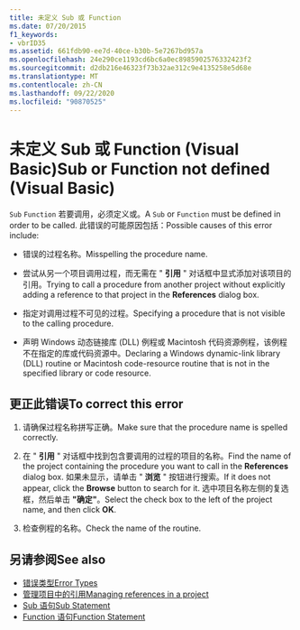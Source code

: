 ```yaml
---
title: 未定义 Sub 或 Function
ms.date: 07/20/2015
f1_keywords:
- vbrID35
ms.assetid: 661fdb90-ee7d-40ce-b30b-5e7267bd957a
ms.openlocfilehash: 24e290ce1193cd6bc6a0ec8985902576332423f2
ms.sourcegitcommit: d2db216e46323f73b32ae312c9e4135258e5d68e
ms.translationtype: MT
ms.contentlocale: zh-CN
ms.lasthandoff: 09/22/2020
ms.locfileid: "90870525"
---
```

# <a name="sub-or-function-not-defined-visual-basic"></a><span data-ttu-id="04839-102">未定义 Sub 或 Function (Visual Basic)</span><span class="sxs-lookup"><span data-stu-id="04839-102">Sub or Function not defined (Visual Basic)</span></span>

<span data-ttu-id="04839-103">`Sub` `Function` 若要调用，必须定义或。</span><span class="sxs-lookup"><span data-stu-id="04839-103">A `Sub` or `Function` must be defined in order to be called.</span></span> <span data-ttu-id="04839-104">此错误的可能原因包括：</span><span class="sxs-lookup"><span data-stu-id="04839-104">Possible causes of this error include:</span></span>  
  
- <span data-ttu-id="04839-105">错误的过程名称。</span><span class="sxs-lookup"><span data-stu-id="04839-105">Misspelling the procedure name.</span></span>  
  
- <span data-ttu-id="04839-106">尝试从另一个项目调用过程，而无需在 " **引用** " 对话框中显式添加对该项目的引用。</span><span class="sxs-lookup"><span data-stu-id="04839-106">Trying to call a procedure from another project without explicitly adding a reference to that project in the **References** dialog box.</span></span>  
  
- <span data-ttu-id="04839-107">指定对调用过程不可见的过程。</span><span class="sxs-lookup"><span data-stu-id="04839-107">Specifying a procedure that is not visible to the calling procedure.</span></span>  
  
- <span data-ttu-id="04839-108">声明 Windows 动态链接库 (DLL) 例程或 Macintosh 代码资源例程，该例程不在指定的库或代码资源中。</span><span class="sxs-lookup"><span data-stu-id="04839-108">Declaring a Windows dynamic-link library (DLL) routine or Macintosh code-resource routine that is not in the specified library or code resource.</span></span>  
  
## <a name="to-correct-this-error"></a><span data-ttu-id="04839-109">更正此错误</span><span class="sxs-lookup"><span data-stu-id="04839-109">To correct this error</span></span>  
  
1. <span data-ttu-id="04839-110">请确保过程名称拼写正确。</span><span class="sxs-lookup"><span data-stu-id="04839-110">Make sure that the procedure name is spelled correctly.</span></span>  
  
2. <span data-ttu-id="04839-111">在 " **引用** " 对话框中找到包含要调用的过程的项目的名称。</span><span class="sxs-lookup"><span data-stu-id="04839-111">Find the name of the project containing the procedure you want to call in the **References** dialog box.</span></span> <span data-ttu-id="04839-112">如果未显示，请单击 " **浏览** " 按钮进行搜索。</span><span class="sxs-lookup"><span data-stu-id="04839-112">If it does not appear, click the **Browse** button to search for it.</span></span> <span data-ttu-id="04839-113">选中项目名称左侧的复选框，然后单击 **"确定"**。</span><span class="sxs-lookup"><span data-stu-id="04839-113">Select the check box to the left of the project name, and then click **OK**.</span></span>  
  
3. <span data-ttu-id="04839-114">检查例程的名称。</span><span class="sxs-lookup"><span data-stu-id="04839-114">Check the name of the routine.</span></span>  
  
## <a name="see-also"></a><span data-ttu-id="04839-115">另请参阅</span><span class="sxs-lookup"><span data-stu-id="04839-115">See also</span></span>

- [<span data-ttu-id="04839-116">错误类型</span><span class="sxs-lookup"><span data-stu-id="04839-116">Error Types</span></span>](../../programming-guide/language-features/error-types.md)
- [<span data-ttu-id="04839-117">管理项目中的引用</span><span class="sxs-lookup"><span data-stu-id="04839-117">Managing references in a project</span></span>](/visualstudio/ide/managing-references-in-a-project)
- [<span data-ttu-id="04839-118">Sub 语句</span><span class="sxs-lookup"><span data-stu-id="04839-118">Sub Statement</span></span>](../statements/sub-statement.md)
- [<span data-ttu-id="04839-119">Function 语句</span><span class="sxs-lookup"><span data-stu-id="04839-119">Function Statement</span></span>](../statements/function-statement.md)
